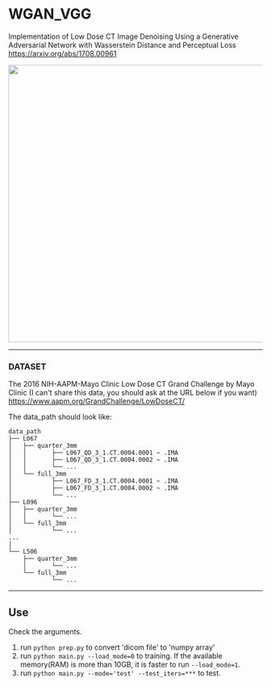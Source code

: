 # WGAN_VGG
Implementation of Low Dose CT Image Denoising Using a Generative Adversarial Network with Wasserstein Distance and Perceptual Loss
https://arxiv.org/abs/1708.00961    

<img src="https://github.com/SSinyu/WGAN_VGG/blob/master/img/wgan_vgg.PNG" width="550"/> 

-----

### DATASET

The 2016 NIH-AAPM-Mayo Clinic Low Dose CT Grand Challenge by Mayo Clinic (I can't share this data, you should ask at the URL below if you want)  
https://www.aapm.org/GrandChallenge/LowDoseCT/

The data_path should look like:


    data_path
    ├── L067
    │   ├── quarter_3mm
    │   │       ├── L067_QD_3_1.CT.0004.0001 ~ .IMA
    │   │       ├── L067_QD_3_1.CT.0004.0002 ~ .IMA
    │   │       └── ...
    │   └── full_3mm
    │           ├── L067_FD_3_1.CT.0004.0001 ~ .IMA
    │           ├── L067_FD_3_1.CT.0004.0002 ~ .IMA
    │           └── ...
    ├── L096
    │   ├── quarter_3mm
    │   │       └── ...
    │   └── full_3mm
    │           └── ...      
    ...
    │
    └── L506
        ├── quarter_3mm
        │       └── ...
        └── full_3mm
                └── ...     

-------

## Use
Check the arguments.

1. run `python prep.py` to convert 'dicom file' to 'numpy array'
2. run `python main.py --load_mode=0` to training. If the available memory(RAM) is more than 10GB, it is faster to run `--load_mode=1`.
3. run `python main.py --mode='test' --test_iters=***` to test.

